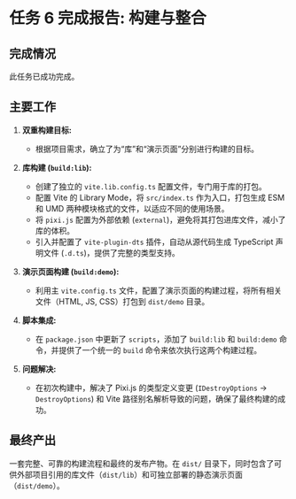 # 任务 6 完成报告: 构建与整合

## 完成情况

此任务已成功完成。

## 主要工作

1.  **双重构建目标:**
    - 根据项目需求，确立了为“库”和“演示页面”分别进行构建的目标。

2.  **库构建 (`build:lib`):**
    - 创建了独立的 `vite.lib.config.ts` 配置文件，专门用于库的打包。
    - 配置 Vite 的 Library Mode，将 `src/index.ts` 作为入口，打包生成 ESM 和 UMD 两种模块格式的文件，以适应不同的使用场景。
    - 将 `pixi.js` 配置为外部依赖 (`external`)，避免将其打包进库文件，减小了库的体积。
    - 引入并配置了 `vite-plugin-dts` 插件，自动从源代码生成 TypeScript 声明文件 (`.d.ts`)，提供了完整的类型支持。

3.  **演示页面构建 (`build:demo`):**
    - 利用主 `vite.config.ts` 文件，配置了演示页面的构建过程，将所有相关文件（HTML, JS, CSS）打包到 `dist/demo` 目录。

4.  **脚本集成:**
    - 在 `package.json` 中更新了 `scripts`，添加了 `build:lib` 和 `build:demo` 命令，并提供了一个统一的 `build` 命令来依次执行这两个构建过程。

5.  **问题解决:**
    - 在初次构建中，解决了 Pixi.js 的类型定义变更 (`IDestroyOptions` -> `DestroyOptions`) 和 Vite 路径别名解析导致的问题，确保了最终构建的成功。

## 最终产出

一套完整、可靠的构建流程和最终的发布产物。在 `dist/` 目录下，同时包含了可供外部项目引用的库文件（`dist/lib`）和可独立部署的静态演示页面（`dist/demo`）。
